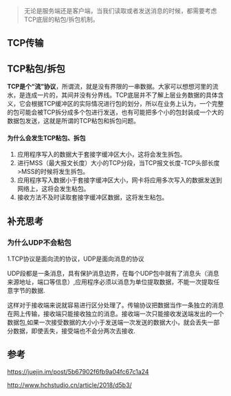> 无论是服务端还是客户端，当我们读取或者发送消息的时候，都需要考虑TCP底层的粘包/拆包机制。

## TCP传输





## TCP粘包/拆包

**TCP是个“流”协议**，所谓流，就是没有界限的一串数据。大家可以想想河里的流水，是连成一片的，其间并没有分界线。TCP底层并不了解上层业务数据的具体含义，它会根据TCP缓冲区的实际情况进行包的划分，所以在业务上认为，一个完整的包可能会被TCP拆分成多个包进行发送，也有可能把多个小的包封装成一个大的数据包发送，这就是所谓的TCP粘包和拆包问题。



#### **为什么会发生TCP粘包、拆包**

1. 应用程序写入的数据大于套接字缓冲区大小，这将会发生拆包。
2. 进行MSS（最大报文长度）大小的TCP分段，当TCP报文长度-TCP头部长度>MSS的时候将发生拆包。
3. 应用程序写入数据小于套接字缓冲区大小，网卡将应用多次写入的数据发送到网络上，这将会发生粘包。
4. 接收方法不及时读取套接字缓冲区数据，这将发生粘包。







## 补充思考

### 为什么UDP不会粘包

1.TCP协议是面向流的协议，UDP是面向消息的协议

UDP段都是一条消息，具有保护消息边界，在每个UDP包中就有了消息头（消息来源地址，端口等信息）,应用程序必须以消息为单位提取数据，不能一次提取任意字节的数据.

这样对于接收端来说就容易进行区分处理了。传输协议把数据当作一条独立的消息在网上传输，接收端只能接收独立的消息。接收端一次只能接收发送端发出的一个数据包,如果一次接受数据的大小小于发送端一次发送的数据大小，就会丢失一部分数据，即使丢失，接受端也不会分两次去接收.



## 参考

https://juejin.im/post/5b67902f6fb9a04fc67c1a24

http://www.hchstudio.cn/article/2018/d5b3/